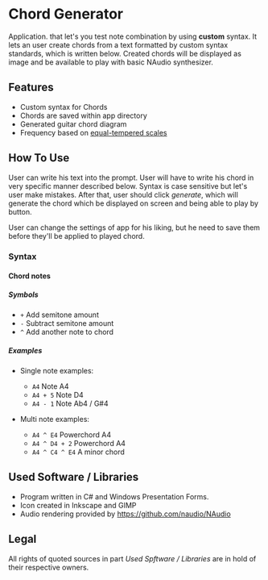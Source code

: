 # Chord Generator

Application. that let's you test note combination by using **custom** syntax. It lets an user create chords from a text formatted by custom syntax standards, which is written below. Created chords will be displayed as image and be available to play with basic NAudio synthesizer. 

## Features

- Custom syntax for Chords
- Chords are saved within app directory
- Generated guitar chord diagram
- Frequency based on [equal-tempered scales](https://pages.mtu.edu/~suits/notefreqs.html)

## How To Use

User can write his text into the prompt. User will have to write his chord in very specific manner described below. Syntax is case sensitive but let's user make mistakes. After that, user should click *generate*, which will generate the chord which be displayed on screen and being able to play by button.

User can change the settings of app for his liking, but he need to save them before they'll be applied to played chord. 

### Syntax

#### Chord notes

##### Symbols

* `+` Add semitone amount
* `-` Subtract semitone amount
* `^` Add another note to chord

##### Examples

- Single note examples:
  - `A4` Note A4
  - `A4 + 5` Note D4
  - `A4 - 1` Note Ab4 / G#4
  
- Multi note examples:
  - `A4 ^ E4` Powerchord A4
  - `A4 ^ D4 + 2` Powerchord A4
  - `A4 ^ C4 ^ E4` A minor chord


## Used Software / Libraries

* Program written in C# and Windows Presentation Forms. 
* Icon created in Inkscape and GIMP
* Audio rendering provided by https://github.com/naudio/NAudio

## Legal

All rights of quoted sources in part *Used Spftware / Libraries* are in hold of their respective owners.
